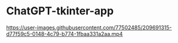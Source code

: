 # ChatGPT-tkinter-app

 


 

https://user-images.githubusercontent.com/77502485/209691315-d77f59c5-0148-4c79-b774-1fbaa331a2aa.mp4



